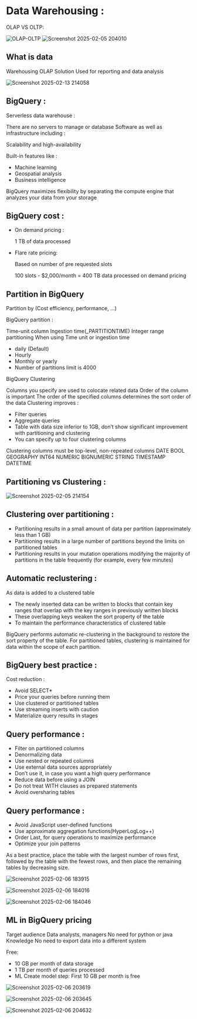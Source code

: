 # Data Warehousing : 
OLAP VS OLTP:

![OLAP-OLTP](https://github.com/user-attachments/assets/80a9fd44-3167-44df-b67b-52058d5ac797)
![Screenshot 2025-02-05 204010](https://github.com/user-attachments/assets/bfbe409e-8623-4139-a81c-a3b25fb187c0)


## What is data 
Warehousing
OLAP Solution
Used for reporting and data analysis 

![Screenshot 2025-02-13 214058](https://github.com/user-attachments/assets/b53cf978-ef4c-457f-879a-51d2931bc42a)



## BigQuery : 
Serverless data warehouse : 

There are no servers to manage or database
Software as well as infrastructure including : 

Scalability and high-availability

Built-in features like : 

- Machine learning
- Geospatial analysis
- Business intelligence
      
BigQuery maximizes flexibility by separating the compute engine that analyzes your data from your storage

## BigQuery cost : 
- On demand pricing :

  1 TB of data processed

- Flare rate pricing:
  
    Based on number of pre requested slots
  
    100 slots - $2,000/month = 400 TB data processed on demand pricing
          
## Partition in BigQuery
Partition by (Cost efficiency, performance, …)

BigQuery partition : 

Time-unit column
Ingestion time(_PARTITIONTIME)
Integer range partitioning 
When using Time unit or ingestion time

-  daily (Default)
-  Hourly 
- Monthly or yearly
- Number of partitions limit is 4000

BigQuery Clustering  

Columns you specify are used to colocate related data 
Order of the column is important
The order of the specified columns determines the sort order of the data
Clustering improves :

 -  Filter queries
 - Aggregate queries
 - Table with data size inferior to 1GB, don’t show significant improvement with partitioning and clustering 
 - You can specify up to four clustering columns 

Clustering columns must be top-level, non-repeated columns
DATE
BOOL
GEOGRAPHY
INT64
NUMERIC
BIGNUMERIC
STRING
TIMESTAMP
DATETIME

## Partitioning vs Clustering : 


![Screenshot 2025-02-05 214154](https://github.com/user-attachments/assets/84d99a3e-9644-43a0-899a-92bb253e3ed4)

## Clustering over partitioning : 


- Partitioning results in a small amount of data per partition (approximately less than 1 GB)
- Partitioning results in a large number of partitions beyond the limits on partitioned tables
- Partitioning results in your mutation operations modifying the majority of partitions in the table frequently (for example, every few minutes)

## Automatic reclustering : 

As data is added to a clustered table 

- The newly inserted data can be written to blocks that contain key ranges that overlap with the key ranges in previously written blocks 
- These overlapping keys weaken the sort property of the table 
- To maintain the performance characteristics of clustered table
  
BigQuery performs automatic re-clustering in the background to restore the sort property of the table.
For partitioned tables, clustering is maintained for data within the scope of each partition. 
  
## BigQuery best practice : 

Cost reduction : 
- Avoid SELECT*
- Price your queries before running them
- Use clustered or partitioned tables 
- Use streaming inserts with caution
- Materialize query results in stages

## Query performance : 

- Filter on partitioned columns 
- Denormalizing data 
- Use nested or repeated columns 
- Use external data sources appropriately
- Don’t use it, in case  you want a high query performance
- Reduce data before using a JOIN 
- Do not treat WITH clauses as prepared statements
- Avoid oversharing tables

## Query performance : 

- Avoid JavaScript user-defined functions
- Use approximate aggregation functions(HyperLogLog++)
- Order Last, for query operations to maximize performance
- Optimize your join patterns
  
As a best practice, place the table with the largest number of rows first, followed by the table with the fewest rows, and then place the remaining tables by decreasing size.

![Screenshot 2025-02-06 183915](https://github.com/user-attachments/assets/3437427e-4ac0-4a16-a92d-e5f622995aa9)

![Screenshot 2025-02-06 184016](https://github.com/user-attachments/assets/5ae627be-a338-42d2-a959-4c8de929056c)

![Screenshot 2025-02-06 184046](https://github.com/user-attachments/assets/b72f2b44-8122-4d32-801f-2f6feb069804)


## ML in BigQuery pricing
Target audience Data analysts, managers
No need for python or java Knowledge
No need to export data into a different system

Free:

 - 10 GB per month of data storage 
 - 1 TB per month of queries processed
 - ML Create model step: First 10 GB per month is free

![Screenshot 2025-02-06 203619](https://github.com/user-attachments/assets/b2e0ce4b-8f5e-4a02-a46e-e9f75b6cdba2)

   
![Screenshot 2025-02-06 203645](https://github.com/user-attachments/assets/3325d106-6289-4b4f-90a5-53af252c13fd)

![Screenshot 2025-02-06 204632](https://github.com/user-attachments/assets/2cf5fac9-4d89-42bc-aabb-a1572704383b)



